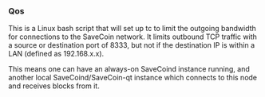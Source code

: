 ### Qos ###

This is a Linux bash script that will set up tc to limit the outgoing bandwidth for connections to the SaveCoin network. It limits outbound TCP traffic with a source or destination port of 8333, but not if the destination IP is within a LAN (defined as 192.168.x.x).

This means one can have an always-on SaveCoind instance running, and another local SaveCoind/SaveCoin-qt instance which connects to this node and receives blocks from it.

